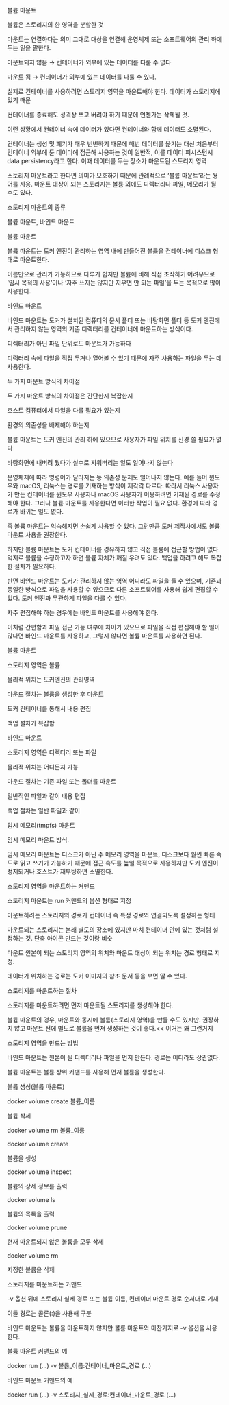 볼륨 마운트

볼륨은 스토리지의 한 영역을 분할한 것

마운트는 연결하다는 의미 그대로 대상을 연결해 운영체제 또는 소프트웨어의 관리 하에 두는 일을 말한다.

마운트되지 않음 → 컨테이너가 외부에 있는 데이터를 다룰 수 없다

마운트 됨 → 컨테이너가 외부에 있는 데이터를 다룰 수 있다.

실제로 컨테이너를 사용하려면 스토리지 영역을 마운트해야 한다. 데이터가 스토리지에 있기 때문

컨테이너를 종료해도 성격상 쓰고 버려야 하기 때문에 언젠가는 삭제될 것.

이런 상황에서 컨테이너 속에 데이터가 있다면 컨테이너와 함께 데이터도 소멸된다. 

컨테이너는 생성 및 폐기가 매우 빈번하기 때문에 매번 데이터를 옮기는 대신 처음부터 컨테이너 외부에 둔 데이터에 접근해 사용하는 것이 일반적, 이를 데이터 퍼시스턴시 data persistency라고 한다. 이때 데이터를 두는 장소가 마운트된 스토리지 영역

스토리지 마운트라고 한다면 의미가 모호하기 때문에 관례적으로 ‘볼륨 마운트’라는 용어를 사용. 마운트 대상이 되는 스토리지는 볼륨 외에도 디렉터리나 파일, 메모리가 될 수도 있다.

스토리지 마운트의 종류

볼륨 마운트, 바인드 마운트

볼륨 마운트

볼륨 마운트는 도커 엔진이 관리하는 영역 내에 만들어진 볼륨을 컨테이너에 디스크 형태로 마운트한다.

이름만으로 관리가 가능하므로 다루기 쉽지만 볼륨에 비해 직접 조작하기 어려우므로 ‘임시 목적의 사용’이나 ‘자주 쓰지는 않지만 지우면 안 되는 파일’을 두는 목적으로 많이 사용한다.

바인드 마운트

바인드 마운트는 도커가 설치된 컴퓨터의 문서 폴더 또는 바탕화면 폴더 등 도커 엔진에서 관리하지 않는 영역의 기존 디렉터리를 컨테이너에 마운트하는 방식이다.

디렉터리가 아닌 파일 단위로도 마운트가 가능하다

디럭터리 속에 파일을 직접 두거나 열어볼 수 있기 때문에 자주 사용하는 파일을 두는 데 사용한다.

두 가지 마운트 방식의 차이점

두 가지 마운트 방식의 차이점은 간단한지 복잡한지

호스트 컴퓨터에서 파일을 다룰 필요가 있는지

환경의 의존성을 배제해야 하는지

볼륨 마운트는 도커 엔진의 관리 하에 있으므로 사용자가 파일 위치를 신경 쓸 필요가 없다

바탕화면에 내버려 뒀다가 실수로 지워버리는 일도 일어나지 않는다

운영체제에 따라 명령어가 달라지는 등 의존성 문제도 일어나지 않는다. 예를 들어 윈도우와 macOS, 리눅스는 경로를 기재하는 방식이 제각각 다르다. 따라서 리눅스 사용자가 만든 컨테이너를 윈도우 사용자나 macOS 사용자가 이용하려면 기재된 경로를 수정해야 한다. 그러나 볼륨 마운트를 사용한다면 이러한 작업이 필요 없다. 환경에 따라 경로가 바뀌는 일도 없다.

즉 볼륨 마운트는 익숙해지면 손쉽게 사용할 수 있다. 그런만큼 도커 제작사에서도 볼륨 마운트 사용을 권장한다.

하지만 볼륨 마운트는 도커 컨테이너를 경유하지 않고 직접 볼륨에 접근할 방법이 없다. 억지로 볼륨을 수정하고자 하면 볼륨 자체가 깨질 우려도 있다. 백업을 하려고 해도 복잡한 절차가 필요하다.

반면 바인드 마운트는 도커가 관리하지 않는 영역 어디라도 파일을 둘 수 있으며, 기존과 동일한 방식으로 파일을 사용할 수 있으므로 다른 소프트웨어를 사용해 쉽게 편집할 수 있다. 도커 엔진과 무관하게 파일을 다룰 수 있다.

자주 편집해야 하는 경우에는 바인드 마운트를 사용해야 한다. 

이처럼 간편함과 파일 접근 가능 여부에 차이가 있으므로 파일을 직접 편집해야 할 일이 많다면 바인드 마운트를 사용하고, 그렇지 않다면 볼륨 마운트를 사용하면 된다.

볼륨 마운트

스토리지 영역은 볼륨

물리적 위치는 도커엔진의 관리영역

마운드 절차는 볼륨을 생성한 후 마운트

도커 컨테이너를 통해서 내용 편집

백업 절차가 복잡함

바인드 마운트

스토리지 영역은 디렉터리 또는 파일

물리적 위치는 어디든지 가능

마운드 절차는 기존 파일 또는 폴더를 마운트

일반적인 파일과 같이 내용 편집

백업 절차는 일반 파일과 같이

임시 메모리(tmpfs) 마운트

임시 메모리 마운트 방식.

임시 메모리 마운트는 디스크가 아닌 주 메모리 영역을 마운트, 디스크보다 훨씬 빠른 속도로 읽고 쓰기가 가능하기 때문에 접근 속도를 높일 목적으로 사용하지만 도커 엔진이 정지되거나 호스트가 재부팅하면 소멸한다.

스토리지 영역을 마운트하는 커맨드

스토리지 마운트는 run 커맨드의 옵션 형태로 지정

마운트하려는 스토리지의 경로가 컨테이너 속 특정 경로와 연결되도록 설정하는 형태

마운트되는 스토리지는 본래 별도의 장소에 있지만 마치 컨테이너 안에 있는 것처럼 설정하는 것. 단축 아이콘 만드는 것이랑 비슷

마운트 원본이 되는 스토리지 영역의 위치와 마운트 대상이 되는 위치는 경로 형태로 지정.

데이터가 위치하는 경로는 도커 이미지의 참조 문서 등을 보면 알 수 있다.

스토리지를 마운트하는 절차

스토리지를 마운트하려면 먼저 마운트될 스토리지를 생성해야 한다.

볼륨 마운트의 경우, 마운트와 동시에 볼륨(스토리지 영역)을 만들 수도 있지만. 권장하지 않고 마운트 전에 별도로 볼륨을 먼저 생성하는 것이 좋다.<< 이거는 왜 그런거지

스토리지 영역을 만드는 방법

바인드 마운트는 원본이 될 디렉터리나 파일을 먼저 만든다. 경로는 어디라도 상관없다. 

볼륨 마운트는 볼륨 상위 커맨드를 사용해 먼저 볼륨을 생성한다.

볼륨 생성(볼륨 마운트)

docker volume create 볼륨_이름

볼륨 삭제

docker volume rm 볼륨_이름

docker volume create

볼륨을 생성

docker volume inspect

볼륨의 상세 정보를 출력

docker volume ls

볼륨의 목록을 출력

docker volume prune

현재 마운트되지 않은 볼륨을 모두 삭제

docker volume rm

지정한 볼륨을 삭제

스토리지를 마운트하는 커맨드

-v 옵션 뒤에 스토리지 실제 경로 또는 볼륨 이름, 컨테이너 마운트 경로 순서대로 기재

이들 경로는 콜론(:)을 사용해 구분

바인드 마운트는 볼륨을 마운트하지 않지만 볼륨 마운트와 마찬가지로 -v 옵션을 사용한다.

볼륨 마운트 커맨드의 예

docker run (…) -v 볼륨_이름:컨테이너_마운트_경로 (…)

바인드 마운트 커맨드의 예

docker run (…) -v 스토리지_실제_경로:컨테이너_마운트_경로 (…)